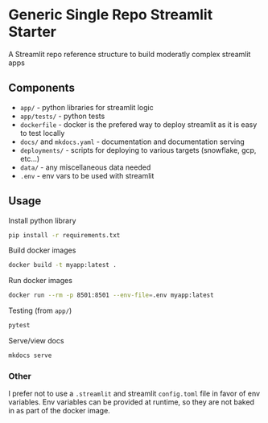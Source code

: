 # Generic Single Repo Streamlit Starter
A Streamlit repo reference structure to build moderatly complex streamlit apps

## Components
- `app/` - python libraries for streamlit logic
- `app/tests/` - python tests
- `dockerfile` - docker is the prefered way to deploy streamlit as it is easy to test locally
- `docs/` and `mkdocs.yaml` - documentation and documentation serving
- `deployments/` - scripts for deploying to various targets (snowflake, gcp, etc...)
- `data/` - any miscellaneous data needed
- `.env` - env vars to be used with streamlit

## Usage
Install python library
```bash
pip install -r requirements.txt
```

Build docker images
```bash
docker build -t myapp:latest .
```
Run docker images
```bash
docker run --rm -p 8501:8501 --env-file=.env myapp:latest
```

Testing (from `app/`)
```bash
pytest
```

Serve/view docs
```bash
mkdocs serve
```

### Other
I prefer not to use a `.streamlit` and streamlit `config.toml` file in favor of env variables. Env variables can be provided at runtime, so they are not baked in as part of the docker image.



